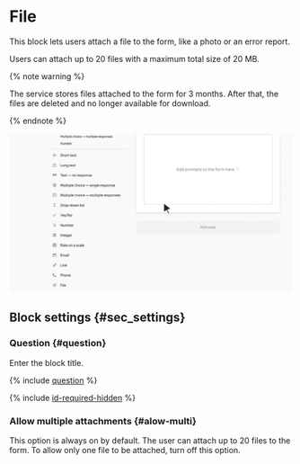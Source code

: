 # File

This block lets users attach a file to the form, like a photo or an error report.

Users can attach up to 20 files with a maximum total size of 20 MB.

{% note warning %}

The service stores files attached to the form for 3 months. After that, the files are deleted and no longer available for download.

{% endnote %}

![](../../_assets/forms/tutorial-file.gif)

## Block settings {#sec_settings}

### Question {#question}

Enter the block title.

{% include [question](../../_includes/forms/question.md) %}

{% include [id-required-hidden](../../_includes/forms/id-required-hidden.md) %}

### Allow multiple attachments {#alow-multi}

This option is always on by default. The user can attach up to 20 files to the form. To allow only one file to be attached, turn off this option.

